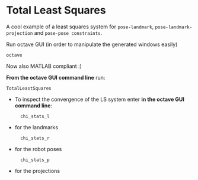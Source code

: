 # Total Least Squares

A cool example of a least squares system for `pose-landmark`, `pose-landmark-projection` and `pose-pose constraints`.

Run octave GUI (in order to manipulate the generated windows easily)

    octave
    
Now also MATLAB compliant :)

**From the octave GUI command line** run:

    TotalLeastSquares

- To inspect the convergence of the LS system enter **in the octave GUI command line**:

        chi_stats_l

- for the landmarks

        chi_stats_r

- for the robot poses

        chi_stats_p

- for the projections
